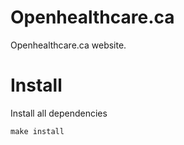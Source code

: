 Openhealthcare.ca
=================

Openhealthcare.ca website.


# Install

Install all dependencies

	make install
